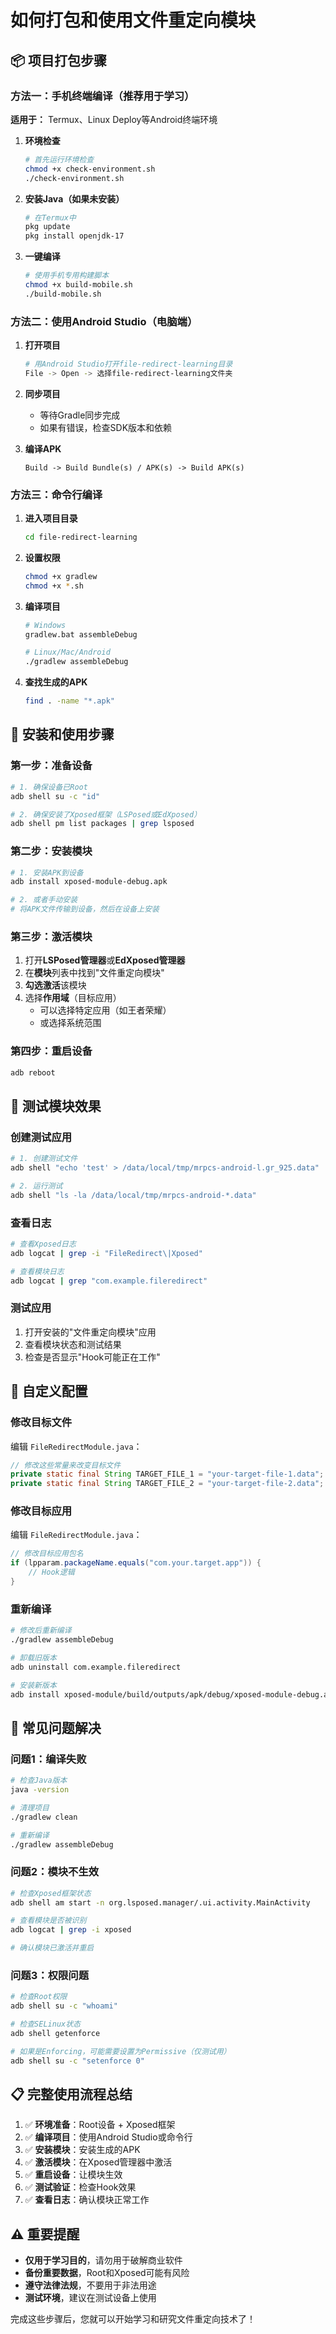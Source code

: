 # 如何打包和使用文件重定向模块

## 📦 项目打包步骤

### 方法一：手机终端编译（推荐用于学习）

**适用于：** Termux、Linux Deploy等Android终端环境

1. **环境检查**
   ```bash
   # 首先运行环境检查
   chmod +x check-environment.sh
   ./check-environment.sh
   ```

2. **安装Java（如果未安装）**
   ```bash
   # 在Termux中
   pkg update
   pkg install openjdk-17
   ```

3. **一键编译**
   ```bash
   # 使用手机专用构建脚本
   chmod +x build-mobile.sh
   ./build-mobile.sh
   ```

### 方法二：使用Android Studio（电脑端）

1. **打开项目**
   ```bash
   # 用Android Studio打开file-redirect-learning目录
   File -> Open -> 选择file-redirect-learning文件夹
   ```

2. **同步项目**
   - 等待Gradle同步完成
   - 如果有错误，检查SDK版本和依赖

3. **编译APK**
   ```
   Build -> Build Bundle(s) / APK(s) -> Build APK(s)
   ```

### 方法三：命令行编译

1. **进入项目目录**
   ```bash
   cd file-redirect-learning
   ```

2. **设置权限**
   ```bash
   chmod +x gradlew
   chmod +x *.sh
   ```

3. **编译项目**
   ```bash
   # Windows
   gradlew.bat assembleDebug

   # Linux/Mac/Android
   ./gradlew assembleDebug
   ```

4. **查找生成的APK**
   ```bash
   find . -name "*.apk"
   ```

## 📱 安装和使用步骤

### 第一步：准备设备
```bash
# 1. 确保设备已Root
adb shell su -c "id"

# 2. 确保安装了Xposed框架（LSPosed或EdXposed）
adb shell pm list packages | grep lsposed
```

### 第二步：安装模块
```bash
# 1. 安装APK到设备
adb install xposed-module-debug.apk

# 2. 或者手动安装
# 将APK文件传输到设备，然后在设备上安装
```

### 第三步：激活模块
1. 打开**LSPosed管理器**或**EdXposed管理器**
2. 在**模块**列表中找到"文件重定向模块"
3. **勾选激活**该模块
4. 选择**作用域**（目标应用）
   - 可以选择特定应用（如王者荣耀）
   - 或选择系统范围

### 第四步：重启设备
```bash
adb reboot
```

## 🧪 测试模块效果

### 创建测试应用
```bash
# 1. 创建测试文件
adb shell "echo 'test' > /data/local/tmp/mrpcs-android-l.gr_925.data"

# 2. 运行测试
adb shell "ls -la /data/local/tmp/mrpcs-android-*.data"
```

### 查看日志
```bash
# 查看Xposed日志
adb logcat | grep -i "FileRedirect\|Xposed"

# 查看模块日志
adb logcat | grep "com.example.fileredirect"
```

### 测试应用
1. 打开安装的"文件重定向模块"应用
2. 查看模块状态和测试结果
3. 检查是否显示"Hook可能正在工作"

## 🔧 自定义配置

### 修改目标文件
编辑 `FileRedirectModule.java`：
```java
// 修改这些常量来改变目标文件
private static final String TARGET_FILE_1 = "your-target-file-1.data";
private static final String TARGET_FILE_2 = "your-target-file-2.data";
```

### 修改目标应用
编辑 `FileRedirectModule.java`：
```java
// 修改目标应用包名
if (lpparam.packageName.equals("com.your.target.app")) {
    // Hook逻辑
}
```

### 重新编译
```bash
# 修改后重新编译
./gradlew assembleDebug

# 卸载旧版本
adb uninstall com.example.fileredirect

# 安装新版本
adb install xposed-module/build/outputs/apk/debug/xposed-module-debug.apk
```

## 🐛 常见问题解决

### 问题1：编译失败
```bash
# 检查Java版本
java -version

# 清理项目
./gradlew clean

# 重新编译
./gradlew assembleDebug
```

### 问题2：模块不生效
```bash
# 检查Xposed框架状态
adb shell am start -n org.lsposed.manager/.ui.activity.MainActivity

# 查看模块是否被识别
adb logcat | grep -i xposed

# 确认模块已激活并重启
```

### 问题3：权限问题
```bash
# 检查Root权限
adb shell su -c "whoami"

# 检查SELinux状态
adb shell getenforce

# 如果是Enforcing，可能需要设置为Permissive（仅测试用）
adb shell su -c "setenforce 0"
```

## 📋 完整使用流程总结

1. ✅ **环境准备**：Root设备 + Xposed框架
2. ✅ **编译项目**：使用Android Studio或命令行
3. ✅ **安装模块**：安装生成的APK
4. ✅ **激活模块**：在Xposed管理器中激活
5. ✅ **重启设备**：让模块生效
6. ✅ **测试验证**：检查Hook效果
7. ✅ **查看日志**：确认模块正常工作

## ⚠️ 重要提醒

- **仅用于学习目的**，请勿用于破解商业软件
- **备份重要数据**，Root和Xposed可能有风险
- **遵守法律法规**，不要用于非法用途
- **测试环境**，建议在测试设备上使用

完成这些步骤后，您就可以开始学习和研究文件重定向技术了！
